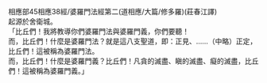 相應部45相應38經/婆羅門法經第二(道相應/大篇/修多羅)(莊春江譯)  
起源於舍衛城。  
「比丘們！我將教導你們婆羅門法與婆羅門義，你們要聽！  
而，比丘們！什麼是婆羅門法？就是這八支聖道，即：正見、……（中略）正定，比丘們！這被稱為婆羅門法。  
而，比丘們！什麼是婆羅門義？比丘們！凡貪的滅盡、瞋的滅盡、癡的滅盡，比丘們！這被稱為婆羅門義。」  
  
  
